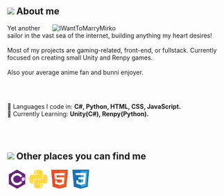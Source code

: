<h2>
  <img src="https://media.tenor.com/tD0bGcxgIFcAAAAj/machiko-rabbit.gif" width="36px">
  About me
</h2>

<img src="https://i.pinimg.com/564x/11/7c/e6/117ce6b288272befd63099a4854fc5bb.jpg" min-width="400px" max-width="400px" width="400px" align="right" alt=" IWantToMarryMirko">

<p align="left"> 
  Yet another sailor in the vast sea of the internet, building anything my heart desires!<br/><br/>
  Most of my projects are gaming-related, front-end, or fullstack. Currently focused on creating small Unity and Renpy games.<br/><br/>
  Also your average anime fan and bunni enjoyer.
</p><br/><br/>

<p align="left">
  🐰 Languages I code in: <strong>C#, Python, HTML, CSS, JavaScript.</strong><br/>
  🐰 Currently Learning: <strong>Unity(C#), Renpy(Python).</strong>
</p><br/><br/>

<h2>
  <img src="https://media.tenor.com/yO66SSOovKAAAAAj/rabbit.gif" width="36px">
  Other places you can find me
</h2>

<div style="display: inline_block">
  <img align="center" alt="Csharp" height="45" width="45" src="https://github.com/devicons/devicon/blob/master/icons/csharp/csharp-plain.svg">
  <img align="center" alt="Python" height="45" width="45" src="https://github.com/devicons/devicon/blob/master/icons/python/python-plain.svg">
  <img align="center" alt="HTML" height="45" width="45" src="https://raw.githubusercontent.com/devicons/devicon/master/icons/html5/html5-original.svg">
  <img align="center" alt="CSS" height="45" width="45" src="https://raw.githubusercontent.com/devicons/devicon/master/icons/css3/css3-original.svg">
</div> <!-- Add a <br> after every 3 items, so it looks smooth -->
